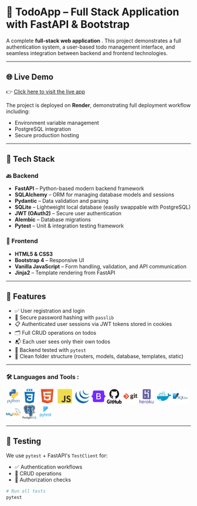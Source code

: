 # 📝 TodoApp – Full Stack Application with FastAPI & Bootstrap

A complete **full-stack web application** . This project demonstrates a full authentication system, a user-based todo management interface, and seamless integration between backend and frontend technologies.

---

## 🌐 Live Demo

👉 [Click here to visit the live app]([https://your-app-name.onrender.com](https://codingwithbinny-deployment.onrender.com))

The project is deployed on **Render**, demonstrating full deployment workflow including:
- Environment variable management
- PostgreSQL integration
- Secure production hosting

---

## 🧰 Tech Stack

### 🔙 Backend
- **FastAPI** – Python-based modern backend framework
- **SQLAlchemy** – ORM for managing database models and sessions
- **Pydantic** – Data validation and parsing
- **SQLite** – Lightweight local database (easily swappable with PostgreSQL)
- **JWT (OAuth2)** – Secure user authentication
- **Alembic** – Database migrations
- **Pytest** – Unit & integration testing framework

### 🎨 Frontend
- **HTML5 & CSS3**
- **Bootstrap 4** – Responsive UI
- **Vanilla JavaScript** – Form handling, validation, and API communication
- **Jinja2** – Template rendering from FastAPI

---

## 🔐 Features

- ✅ User registration and login
- 🔑 Secure password hashing with `passlib`
- 📋 Authenticated user sessions via JWT tokens stored in cookies
- 🗂️ Full CRUD operations on todos
- 📬 Each user sees only their own todos
- 🧪 Backend tested with `pytest`
- 🧼 Clean folder structure (routers, models, database, templates, static)

---

### :hammer_and_wrench: Languages and Tools :
<div>
  <img src="https://github.com/devicons/devicon/blob/master/icons/python/python-original-wordmark.svg" title="Python" **alt="Python" width="40" height="40"/>    
  <img src="https://github.com/devicons/devicon/blob/master/icons/css3/css3-plain-wordmark.svg"  title="CSS3" alt="CSS" width="40" height="40"/>&nbsp;
  <img src="https://github.com/devicons/devicon/blob/master/icons/html5/html5-original.svg" title="HTML5" alt="HTML" width="40" height="40"/>&nbsp;
  <img src="https://github.com/devicons/devicon/blob/master/icons/javascript/javascript-original.svg" title="JavaScript" alt="JavaScript" width="40" height="40"/>&nbsp;
  <img src="https://github.com/devicons/devicon/blob/master/icons/jquery/jquery-plain.svg" title="jQuery" **alt="jQuery" width="40" height="40"/>
  <img src="https://github.com/devicons/devicon/blob/master/icons/bootstrap/bootstrap-plain.svg" title="bootstrap" **alt="bootstrap" width="40" height="40"/>   
  <img src="https://github.com/devicons/devicon/blob/master/icons/github/github-original-wordmark.svg" title="Github" **alt="Github" width="40" height="40"/>
  <img src="https://github.com/devicons/devicon/blob/master/icons/git/git-original-wordmark.svg" title="Git" **alt="Git" width="40" height="40"/>
  <img src="https://github.com/devicons/devicon/blob/master/icons/heroku/heroku-plain-wordmark.svg" title="Heroku" alt="Heroku" width="40" height="40"/>&nbsp;
  <img src="https://github.com/devicons/devicon/blob/master/icons/docker/docker-plain.svg" title="Docker" **alt="Docker" width="40" height="40"/> 
  <img src="https://github.com/devicons/devicon/blob/master/icons/sqlite/sqlite-original-wordmark.svg" title="sqlite" **alt="sqlite" width="40" height="40"/>
  <img src="https://github.com/devicons/devicon/blob/master/icons/mysql/mysql-original-wordmark.svg" title="mySql" **alt="MySql" width="40" height="40"/>
  <img src="https://github.com/devicons/devicon/blob/master/icons/postgresql/postgresql-original-wordmark.svg" title="postgresql" **alt="postgresql" width="40" height="40"/>
  <img src="https://github.com/devicons/devicon/blob/master/icons/pytest/pytest-plain-wordmark.svg" title="pytest" **alt="pytest" width="40" height="40"/>
  
</div>

---

## 🧪 Testing

We use `pytest` + FastAPI's `TestClient` for:

- ✅ Authentication workflows
- 🔄 CRUD operations
- 🔐 Authorization checks

```bash
# Run all tests
pytest
